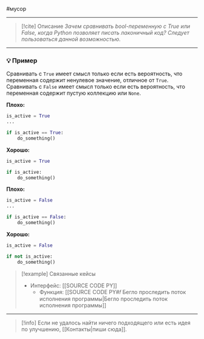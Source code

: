 #мусор 
***

> [!cite] Описание
>_Зачем сравнивать bool-переменную с True или False, когда Python позволяет писать лаконичный код? Следует пользоваться данной возможностью._

***
### 💡 Пример
Сравнивать с `True` имеет смысл только если есть вероятность, что переменная содержит ненулевое значение, отличное от `True`. Сравнивать с `False` имеет смысл только если есть вероятность, что переменная содержит пустую коллекцию или `None`.

**Плохо:**
```python
is_active = True
...

if is_active == True:
	do_something()
```

**Хорошо:**
```python
is_active = True

if is_active:
	do_something()
```

**Плохо:**
```python
is_active = False
...

if is_active == False:
	do_something()
```

**Хорошо:**
```python
is_active = False

if not is_active:
	do_something()
```

> [!example] Связанные кейсы
>- Интерфейс: [[SOURCE CODE PY]]
>	- Функция: [[SOURCE CODE PY#𝑓 Бегло проследить поток исполнения программы|Бегло проследить поток исполнения программы]]

***

> [!info]
> Если не удалось найти ничего подходящего или есть идея по улучшению, [[Контакты|пиши сюда]].
